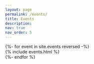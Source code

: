 ```yaml
---
layout: page
permalink: /events/
title: Events
description: 
nav: true
nav_order: 5
---
```


<!-- pages/events.md -->
<!-- events are sorted by filename (reverse order) -->
<div class="events">
  {%- for event in site.events reversed -%}
    <div class="event">
	  {% include events.html %}
    </div>
  {%- endfor %}
</div>